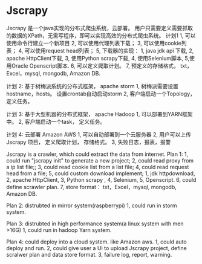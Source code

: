 # Jscrapy

Jscrapy 是一个java实现的分布式爬虫系统，云部署。 用户只需要定义需要抓取的数据的XPath，无需写程序，即可以实现高效的分布式爬虫系统。
计划1
 1, 可以使用命令行建立一个新项目
 2, 可以使用代理列表下载；
 3, 可以使用cookie列表；
 4, 可以使用request head列表；
 5, 下载器的实现：  1, java jdk api 下载, 2, apache HttpClient下载, 3, 使用Python scrapy下载, 4, 使用Selenium脚本, 5,使用Oracle Openscript脚本.
 6, 可以定义爬取计划。
 7, 预定义的存储格式， txt，Excel，mysql, mongodb, Amazon DB.

计划 2:
   基于树梅派系统的分布式框架， apache storm
1, 树梅派需要设置hostname，hosts。 设置crontab自动启动storm
2, 客户端启动一个Topology， 定义任务。


计划 3:
   基于大型机器的分布式框架， apache Hadoop
1, 可以部署到YARN框架中。
2, 客户端启动一个task， 定义任务。

计划 4:
  云部署 Amazon AWS
1, 可以自动部署到一个云服务器
2, 用户可以上传Jscrapy 项目， 定义爬取计划， 存储格式。
3, 失败日志，报表，报警


Jscrapy is a crawler, which could extract the data from internet.
Plan 1:
 1, could run "jscrapy init" to generate a new project;
 2, could read proxy from a ip list file;;
 3, could read cookie list from a list file;
 4, could read request head from a file;
 5, could custom download implement; 1, jdk httpdownload, 2, apache HttpClient, 3, Python scrapy , 4, Selenium, 5, Openscript.
 6, could define scrawler plan.
 7, store format： txt，Excel，mysql, mongodb, Amazon DB.

Plan 2:
 distrubted in mirror system(raspberrypi)
1, could run in storm system.


Plan 3:
   distrubted in high performance system(a linux system with men >16G)
1, could run in hadoop Yarn system.

Plan 4:
  could deploy into a cloud system. like Amazon aws.
1, could auto deploy and run.
2, could give user a UI to upload Jscrapy project, define scralwer plan and data store format.
3, failure log, report, warning.


 
